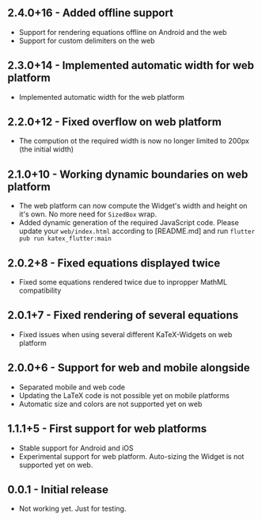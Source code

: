 ## 2.4.0+16 - Added offline support

 * Support for rendering equations offline on Android and the web
 * Support for custom delimiters on the web

## 2.3.0+14 - Implemented automatic width for web platform

 * Implemented automatic width for the web platform

## 2.2.0+12 - Fixed overflow on web platform

 * The compution ot the required width is now no longer limited to 200px (the initial width)

## 2.1.0+10 - Working dynamic boundaries on web platform

 * The web platform can now compute the Widget's width and height on it's own. No more need for `SizedBox` wrap.
 * Added dynamic generation of the required JavaScript code. Please update your `web/index.html` according to [README.md] and run `flutter pub run katex_flutter:main`

## 2.0.2+8 - Fixed equations displayed twice

 * Fixed some equations rendered twice due to inpropper MathML compatibility

## 2.0.1+7 - Fixed rendering of several equations

 * Fixed issues when using several different KaTeX-Widgets on web platform

## 2.0.0+6 - Support for web and mobile alongside

 * Separated mobile and web code
 * Updating the LaTeX code is not possible yet on mobile platforms
 * Automatic size and colors are not supported yet on web

## 1.1.1+5 - First support for web platforms

* Stable support for Android and iOS
* Experimental support for web platform. Auto-sizing the Widget is not supported yet on web.

## 0.0.1 - Initial release

* Not working yet. Just for testing.
